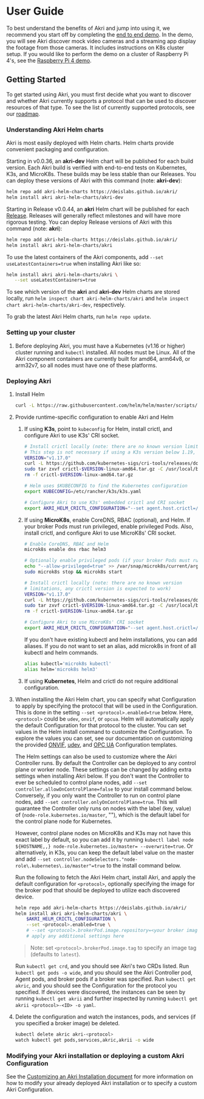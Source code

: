 # User Guide
To best understand the benefits of Akri and jump into using it, we recommend you start off by completing the [end to end
demo](./end-to-end-demo.md). In the demo, you will see Akri discover mock video cameras and a streaming app display the
footage from those cameras. It includes instructions on K8s cluster setup. If you would like to perform the demo on a
cluster of Raspberry Pi 4's, see the [Raspberry Pi 4 demo](./end-to-end-demo-rpi4.md).

## Getting Started
To get started using Akri, you must first decide what you want to discover and whether Akri currently supports a protocol
that can be used to discover resources of that type. To see the list of currently supported protocols, see our
[roadmap](./roadmap.md).

### Understanding Akri Helm charts
Akri is most easily deployed with Helm charts.  Helm charts provide convenient packaging and configuration.

Starting in v0.0.36, an **akri-dev** Helm chart will be published for each build version.  Each Akri build is verified
with end-to-end tests on Kubernetes, K3s, and MicroK8s.  These builds may be less stable than our Releases.  You can
deploy these versions of Akri with this command (note: **akri-dev**):
```sh
helm repo add akri-helm-charts https://deislabs.github.io/akri/
helm install akri akri-helm-charts/akri-dev
```

Starting in Release v0.0.44, an **akri** Helm chart will be published for each
[Release](https://github.com/deislabs/akri/releases).  Releases will generally reflect milestones and will have more
rigorous testing.  You can deploy Release versions of Akri with this command (note: **akri**):
```sh
helm repo add akri-helm-charts https://deislabs.github.io/akri/
helm install akri akri-helm-charts/akri
```

To use the latest containers of the Akri components, add `--set useLatestContainers=true` when installing Akri like so:
```sh
helm install akri akri-helm-charts/akri \
   --set useLatestContainers=true 
```

To see which version of the **akri** and **akri-dev** Helm charts are stored locally, run  `helm inspect chart akri-helm-charts/akri` and `helm inspect chart akri-helm-charts/akri-dev`, respectively.

To grab the latest Akri Helm charts, run `helm repo update`.

### Setting up your cluster
1. Before deploying Akri, you must have a Kubernetes (v1.16 or higher) cluster running and `kubectl` installed. All
   nodes must be Linux. All of the Akri component containers are currently built for amd64, arm64v8, or arm32v7, so all nodes must
   have one of these platforms.

### Deploying Akri
1. Install Helm
    ```sh
    curl -L https://raw.githubusercontent.com/helm/helm/master/scripts/get-helm-3 | bash
    ```
1. Provide runtime-specific configuration to enable Akri and Helm

    1. If using **K3s**, point to `kubeconfig` for Helm, install crictl, and configure Akri to use K3s' CRI socket.
        ```sh
        # Install crictl locally (note: there are no known version limitations, any crictl version is expected to work). 
        # This step is not necessary if using a K3s version below 1.19, in which case K3s' embedded crictl can be used.
        VERSION="v1.17.0"
        curl -L https://github.com/kubernetes-sigs/cri-tools/releases/download/$VERSION/crictl-${VERSION}-linux-amd64.tar.gz --output crictl-${VERSION}-linux-amd64.tar.gz
        sudo tar zxvf crictl-$VERSION-linux-amd64.tar.gz -C /usr/local/bin
        rm -f crictl-$VERSION-linux-amd64.tar.gz

        # Helm uses $KUBECONFIG to find the Kubernetes configuration
        export KUBECONFIG=/etc/rancher/k3s/k3s.yaml

        # Configure Akri to use K3s' embedded crictl and CRI socket
        export AKRI_HELM_CRICTL_CONFIGURATION="--set agent.host.crictl=/usr/local/bin/crictl --set agent.host.dockerShimSock=/run/k3s/containerd/containerd.sock"
        ```
    1. If using **MicroK8s**, enable CoreDNS, RBAC (optional), and Helm. If your broker Pods must run privileged, enable
       privileged Pods. Also, install crictl, and configure Akri to use MicroK8s' CRI socket.
        ```sh
        # Enable CoreDNS, RBAC and Helm
        microk8s enable dns rbac helm3

        # Optionally enable privileged pods (if your broker Pods must run privileged) and restart MicroK8s.
        echo "--allow-privileged=true" >> /var/snap/microk8s/current/args/kube-apiserver
        sudo microk8s stop && microk8s start

        # Install crictl locally (note: there are no known version
        # limitations, any crictl version is expected to work)
        VERSION="v1.17.0"
        curl -L https://github.com/kubernetes-sigs/cri-tools/releases/download/$VERSION/crictl-${VERSION}-linux-amd64.tar.gz --output crictl-${VERSION}-linux-amd64.tar.gz
        sudo tar zxvf crictl-$VERSION-linux-amd64.tar.gz -C /usr/local/bin
        rm -f crictl-$VERSION-linux-amd64.tar.gz

        # Configure Akri to use MicroK8s' CRI socket
        export AKRI_HELM_CRICTL_CONFIGURATION="--set agent.host.crictl=/usr/local/bin/crictl --set agent.host.dockerShimSock=/var/snap/microk8s/common/run/containerd.sock"
        ```
        If you don't have existing kubectl and helm installations, you can add aliases. If you do not want to set an
        alias, add microk8s in front of all kubectl and helm commands.
        ```sh
        alias kubectl='microk8s kubectl'
        alias helm='microk8s helm3'
        ```
    1. If using **Kubernetes**, Helm and crictl do not require additional configuration.

1. When installing the Akri Helm chart, you can specify what Configuration to apply by specifying the protocol
   that will be used in the Configuration. This is done in the setting `--set <protocol>.enabled=true` below. Here,
   `<protocol>` could be `udev`, `onvif`, or `opcua`. Helm will automatically apply the default Configuration for that protocol to
   the cluster. You can set values in the Helm install command to customize the Configuration. To explore the values you
   can set, see our documentation on customizing the provided [ONVIF](./onvif-configuration.md),
   [udev](./udev-configuration.md), and [OPC UA](./opcua-configuration.md) Configuration templates.

    The Helm settings can also be used to customize where the Akri Controller runs. By default the Controller can be
    deployed to any control plane or worker node. These settings can be changed by adding extra settings when installing
    Akri below. If you don't want the Controller to ever be scheduled to control plane nodes, add `--set
    controller.allowOnControlPlane=false` to your install command below. Conversely, if you only want the Controller to
    run on control plane nodes, add `--set controller.onlyOnControlPlane=true`. This will guarantee the Controller only
    runs on nodes with the label (key, value) of (`node-role.kubernetes.io/master`, ""), which is the default label for
    the control plane node for Kubernetes.
    
    However, control plane nodes on MicroK8s and K3s may not have this exact label by
    default, so you can add it by running `kubectl label node ${HOSTNAME,,} node-role.kubernetes.io/master=
    --overwrite=true`. Or alternatively, in K3s, you can keep the default label value on the master and add `--set controller.nodeSelectors."node-role\.kubernetes\.io/master"=true` to the install command below.

    Run the following to fetch the Akri Helm chart, install Akri, and apply the default configuration for `<protocol>`,
    optionally specifying the image for the broker pod that should be deployed to utilize each discovered device.
    ```sh
    helm repo add akri-helm-charts https://deislabs.github.io/akri/
    helm install akri akri-helm-charts/akri \
        $AKRI_HELM_CRICTL_CONFIGURATION \
        --set <protocol>.enabled=true \
        # --set <protocol>.brokerPod.image.repository=<your broker image> \
        # apply any additional settings here
    ```
    > Note: set `<protocol>.brokerPod.image.tag` to specify an image tag (defaults to `latest`).

    Run `kubectl get crd`, and you should see Akri's two CRDs listed. Run `kubectl get pods -o wide`, and you should see
    the Akri Controller pod, Agent pods, and broker pods if a broker was specified. Run `kubectl get akric`, and you
    should see the Configuration for the protocol you specified.  If devices were discovered, the instances can be seen
    by running `kubectl get akrii` and further inspected by running `kubectl get akrii <protocol>-<ID> -o yaml`.
1. Delete the configuration and watch the instances, pods, and services (if you specified a broker image) be deleted.
    ```sh
    kubectl delete akric akri-<protocol>
    watch kubectl get pods,services,akric,akrii -o wide
    ```

### Modifying your Akri installation or deploying a custom Akri Configuration
See the [Customizing an Akri Installation document](./customizing-akri-installation.md) for more information on how to modify
your already deployed Akri installation or to specify a custom Akri Configuration.
